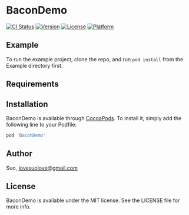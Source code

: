 # BaconDemo

[![CI Status](https://img.shields.io/travis/Suo/BaconDemo.svg?style=flat)](https://travis-ci.org/Suo/BaconDemo)
[![Version](https://img.shields.io/cocoapods/v/BaconDemo.svg?style=flat)](https://cocoapods.org/pods/BaconDemo)
[![License](https://img.shields.io/cocoapods/l/BaconDemo.svg?style=flat)](https://cocoapods.org/pods/BaconDemo)
[![Platform](https://img.shields.io/cocoapods/p/BaconDemo.svg?style=flat)](https://cocoapods.org/pods/BaconDemo)

## Example

To run the example project, clone the repo, and run `pod install` from the Example directory first.

## Requirements

## Installation

BaconDemo is available through [CocoaPods](https://cocoapods.org). To install
it, simply add the following line to your Podfile:

```ruby
pod 'BaconDemo'
```

## Author

Suo, lovesuolove@gmail.com

## License

BaconDemo is available under the MIT license. See the LICENSE file for more info.
